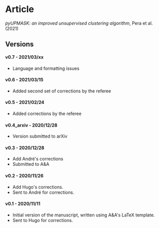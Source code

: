
# Article

*pyUPMASK: an improved unsupervised clustering algorithm*, Pera et al. (2021)

## Versions

#### v0.7 - 2021/03/xx

* Language and formatting issues


#### v0.6 - 2021/03/15

* Added second set of corrections by the referee


#### v0.5 - 2021/02/24

* Added corrections by the referee


#### v0.4_arxiv - 2020/12/28

* Version submitted to arXiv


#### v0.3 - 2020/12/28

* Add André's corrections
* Submitted to A&A


#### v0.2 - 2020/11/26

* Add Hugo's corrections.
* Sent to André for corrections.


#### v0.1 - 2020/11/11

* Initial version of the manuscript, written using A&A's LaTeX template.
* Sent to Hugo for corrections.

